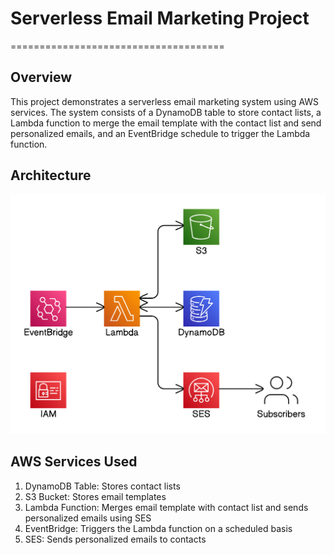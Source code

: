 # Serverless Email Marketing Project
=====================================

## Overview
This project demonstrates a serverless email marketing system using AWS services. The system consists of a DynamoDB table to store contact lists, a Lambda function to merge the email template with the contact list and send personalized emails, and an EventBridge schedule to trigger the Lambda function.

## Architecture

<img src="Architecture.png">


## AWS Services Used
1. DynamoDB Table: Stores contact lists
2. S3 Bucket: Stores email templates
3. Lambda Function: Merges email template with contact list and sends personalized emails using SES
4. EventBridge: Triggers the Lambda function on a scheduled basis
5. SES: Sends personalized emails to contacts


